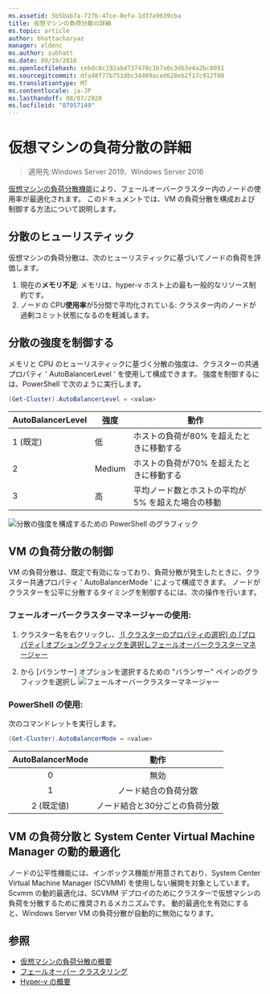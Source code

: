 ```yaml
---
ms.assetid: 5b5bab7a-727b-47ce-8efa-1d37a9639cba
title: 仮想マシンの負荷分散の詳細
ms.topic: article
author: bhattacharyaz
manager: eldenc
ms.author: subhatt
ms.date: 09/19/2016
ms.openlocfilehash: cebdc8c192abd737478c3b7a0c3db3e4a2bc8091
ms.sourcegitcommit: dfa48f77b751dbc34409aced628eb2f17c912f08
ms.translationtype: MT
ms.contentlocale: ja-JP
ms.lasthandoff: 08/07/2020
ms.locfileid: "87957149"
---
```

# <a name="virtual-machine-load-balancing-deep-dive"></a>仮想マシンの負荷分散の詳細

> 適用先:Windows Server 2019、Windows Server 2016

[仮想マシンの負荷分散機能](vm-load-balancing-overview.md)により、フェールオーバークラスター内のノードの使用率が最適化されます。 このドキュメントでは、VM の負荷分散を構成および制御する方法について説明します。

## <a name="heuristics-for-balancing"></a><a id="heuristics-for-balancing"></a>分散のヒューリスティック
仮想マシンの負荷分散は、次のヒューリスティックに基づいてノードの負荷を評価します。
1. 現在の**メモリ不足**: メモリは、hyper-v ホスト上の最も一般的なリソース制約です。
2. ノードの CPU**使用率**が5分間で平均化されている: クラスター内のノードが過剰コミット状態になるのを軽減します。

## <a name="controlling-the-aggressiveness-of-balancing"></a><a id="controlling-aggressiveness-of-balancing"></a>分散の強度を制御する
メモリと CPU のヒューリスティックに基づく分散の強度は、クラスターの共通プロパティ ' AutoBalancerLevel ' を使用して構成できます。 強度を制御するには、PowerShell で次のように実行します。

```PowerShell
(Get-Cluster).AutoBalancerLevel = <value>
```

| AutoBalancerLevel | 強度 | 動作 |
|-------------------|----------------|----------|
| 1 (既定) | 低 | ホストの負荷が80% を超えたときに移動する |
| 2 | Medium | ホストの負荷が70% を超えたときに移動する |
| 3 | 高 | 平均ノード数とホストの平均が5% を超えた場合の移動 |

![分散の強度を構成するための PowerShell のグラフィック](media/vm-load-balancing/detailed-VM-load-balancing-1.jpg)

## <a name="controlling-vm-load-balancing"></a>VM の負荷分散の制御
VM の負荷分散は、既定で有効になっており、負荷分散が発生したときに、クラスター共通プロパティ ' AutoBalancerMode ' によって構成できます。 ノードがクラスターを公平に分散するタイミングを制御するには、次の操作を行います。

### <a name="using-failover-cluster-manager"></a>フェールオーバークラスターマネージャーの使用:
1. クラスター名を右クリックし、[ ![ クラスターのプロパティの選択] の [プロパティ] オプショングラフィックを選択しフェールオーバークラスターマネージャー](media/vm-load-balancing/detailed-VM-load-balancing-2.jpg)

2.  から [バランサー] オプションを選択するための "バランサー" ペインのグラフィックを選択し ![ フェールオーバークラスターマネージャー](media/vm-load-balancing/detailed-VM-load-balancing-3.jpg)

### <a name="using-powershell"></a>PowerShell の使用:
次のコマンドレットを実行します。
```powershell
(Get-Cluster).AutoBalancerMode = <value>
```

|AutoBalancerMode |動作|
|:----------------:|:----------:|
|0| 無効|
|1| ノード結合の負荷分散|
|2 (既定値)| ノード結合と30分ごとの負荷分散 |

## <a name="vm-load-balancing-vs-system-center-virtual-machine-manager-dynamic-optimization"></a>VM の負荷分散と System Center Virtual Machine Manager の動的最適化
ノードの公平性機能には、インボックス機能が用意されており、System Center Virtual Machine Manager (SCVMM) を使用しない展開を対象としています。 Scvmm の動的最適化は、SCVMM デプロイのためにクラスターで仮想マシンの負荷を分散するために推奨されるメカニズムです。 動的最適化を有効にすると、Windows Server VM の負荷分散が自動的に無効になります。

## <a name="see-also"></a>参照
* [仮想マシンの負荷分散の概要](vm-load-balancing-overview.md)
* [フェールオーバー クラスタリング](failover-clustering-overview.md)
* [Hyper-v の概要](../virtualization/hyper-v/Hyper-V-on-Windows-Server.md)
